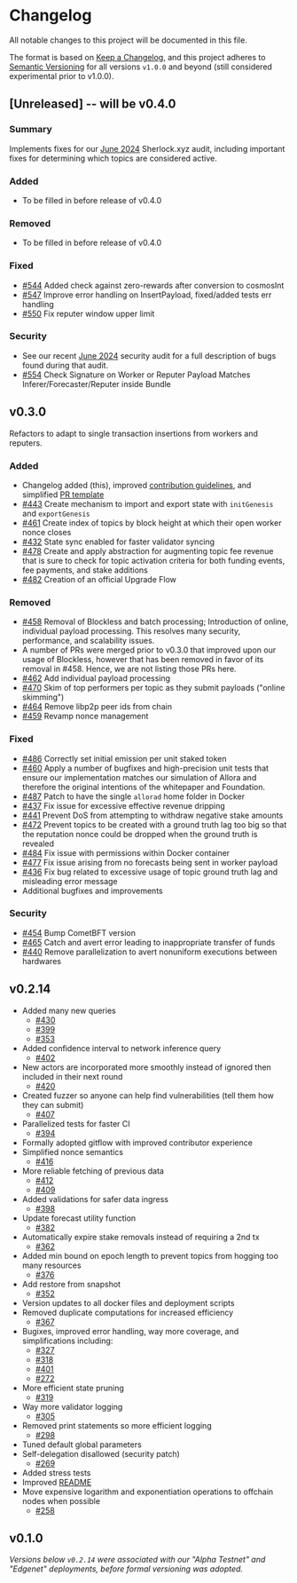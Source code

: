 <!--
Guiding Principles:

Changelogs are for humans, not machines.
There should be an entry for every single version.
The same types of changes should be grouped.
Versions and sections should be linkable.
The latest version comes first.
The release date of each version is displayed.
Mention whether you follow Semantic Versioning (we do at and after v1.0.0).

Usage:

Change log entries are to be added to the Unreleased section
under the appropriate stanza (see below).
Each entry should ideally include the Github issue or PR reference.

The issue numbers will later be link-ified during the
release process so you do not have to worry about including
a link manually, but you can if you wish.

Types of changes (Stanzas):

* __Added__ for new features.
* __Changed__ for changes in existing functionality that did not aim to resolve bugs.
* __Deprecated__ for soon-to-be removed features.
* __Removed__ for now removed features.
* __Fixed__ for any bug fixes that did not threaten user funds or chain continuity.
* __Security__ for any bug fixes that did threaten user funds or chain continuity.

Breaking changes affecting client, API, and state should be mentioned in the release notes.

Ref: https://keepachangelog.com/en/1.0.0/
Ref: https://github.com/osmosis-labs/osmosis/blob/main/CHANGELOG.md
-->

# Changelog

All notable changes to this project will be documented in this file.

The format is based on [Keep a Changelog](https://keepachangelog.com/en/1.0.0/),
and this project adheres to [Semantic Versioning](https://semver.org/spec/v2.0.0.html) for all versions `v1.0.0` and beyond (still considered experimental prior to v1.0.0).

## [Unreleased] -- will be v0.4.0

### Summary

Implements fixes for our [June 2024](https://github.com/sherlock-audit/2024-06-allora-judging) Sherlock.xyz audit, including important fixes for determining which topics are considered active.

### Added

* To be filled in before release of v0.4.0

### Removed

* To be filled in before release of v0.4.0


### Fixed

* [#544](https://github.com/allora-network/allora-chain/pull/544) Added check against zero-rewards after conversion to cosmosInt
* [#547](https://github.com/allora-network/allora-chain/pull/547) Improve error handling on InsertPayload, fixed/added tests err handling
* [#550](https://github.com/allora-network/allora-chain/pull/550) Fix reputer window upper limit


### Security

* See our recent [June 2024](https://github.com/sherlock-audit/2024-06-allora-judging) security audit for a full description of bugs found during that audit.
* [#554](https://github.com/allora-network/allora-chain/pull/554) Check Signature on Worker or Reputer Payload Matches Inferer/Forecaster/Reputer inside Bundle


## v0.3.0

Refactors to adapt to single transaction insertions from workers and reputers.

### Added

* Changelog added (this), improved [contribution guidelines](./CONTRIBUTING.md), and simplified [PR template](./.github/pull_request_template.md)
* [#443](https://github.com/allora-network/allora-chain/pull/443) Create mechanism to import and export state with `initGenesis` and `exportGenesis`
* [#461](https://github.com/allora-network/allora-chain/pull/461) Create index of topics by block height at which their open worker nonce closes
* [#432](https://github.com/allora-network/allora-chain/pull/432) State sync enabled for faster validator syncing
* [#478](https://github.com/allora-network/allora-chain/pull/478) Create and apply abstraction for augmenting topic fee revenue that is sure to check for topic activation criteria for both funding events, fee payments, and stake additions
* [#482](https://github.com/allora-network/allora-chain/pull/482) Creation of an official Upgrade Flow


### Removed

* [#458](https://github.com/allora-network/allora-chain/pull/458) Removal of Blockless and batch processing; Introduction of online, individual payload processing. This resolves many security, performance, and scalability issues.
* A number of PRs were merged prior to v0.3.0 that improved upon our usage of Blockless, however that has been removed in favor of its removal in #458. Hence, we are not listing those PRs here.
* [#462](https://github.com/allora-network/allora-chain/pull/462) Add individual payload processing
* [#470](https://github.com/allora-network/allora-chain/pull/470) Skim of top performers per topic as they submit payloads ("online skimming")
* [#464](https://github.com/allora-network/allora-chain/pull/464) Remove libp2p peer ids from chain
* [#459](https://github.com/allora-network/allora-chain/pull/459) Revamp nonce management

### Fixed

* [#486](https://github.com/allora-network/allora-chain/pull/486) Correctly set initial emission per unit staked token
* [#460](https://github.com/allora-network/allora-chain/pull/460) Apply a number of bugfixes and high-precision unit tests that ensure our implementation matches our simulation of Allora and therefore the original intentions of the whitepaper and Foundation.
* [#487](https://github.com/allora-network/allora-chain/pull/487) Patch to have the single `allorad` home folder in Docker
* [#437](https://github.com/allora-network/allora-chain/pull/437) Fix issue for excessive effective revenue dripping
* [#441](https://github.com/allora-network/allora-chain/pull/441) Prevent DoS from attempting to withdraw negative stake amounts
* [#472](https://github.com/allora-network/allora-chain/pull/472) Prevent topics to be created with a ground truth lag too big so that the reputation nonce could be dropped when the ground truth is revealed
* [#484](https://github.com/allora-network/allora-chain/pull/484) Fix issue with permissions within Docker container
* [#477](https://github.com/allora-network/allora-chain/pull/477) Fix issue arising from no forecasts being sent in worker payload
* [#436](https://github.com/allora-network/allora-chain/pull/436/files) Fix bug related to excessive usage of topic ground truth lag and misleading error message
* Additional bugfixes and improvements

### Security

* [#454](https://github.com/allora-network/allora-chain/pull/454) Bump CometBFT version
* [#465](https://github.com/allora-network/allora-chain/pull/465) Catch and avert error leading to inappropriate transfer of funds
* [#440](https://github.com/allora-network/allora-chain/pull/440) Remove parallelization to avert nonuniform executions between hardwares

## v0.2.14

* Added many new queries
   * [#430](https://github.com/allora-network/allora-chain/pull/430)
   * [#399](https://github.com/allora-network/allora-chain/pull/399)
   * [#353](https://github.com/allora-network/allora-chain/pull/353)
* Added confidence interval to network inference query
   * [#402](https://github.com/allora-network/allora-chain/pull/402)
* New actors are incorporated more smoothly instead of ignored then included in their next round
   * [#420](https://github.com/allora-network/allora-chain/pull/420)
* Created fuzzer so anyone can help find vulnerabilities (tell them how they can submit)
   * [#407](https://github.com/allora-network/allora-chain/pull/407)
* Parallelized tests for faster CI
   * [#394](https://github.com/allora-network/allora-chain/pull/394)
* Formally adopted gitflow with improved contributor experience
* Simplified nonce semantics
   * [#416](https://github.com/allora-network/allora-chain/pull/416)
* More reliable fetching of previous data
   * [#412](https://github.com/allora-network/allora-chain/pull/412)
   * [#409](https://github.com/allora-network/allora-chain/pull/409)
* Added validations for safer data ingress
   * [#398](https://github.com/allora-network/allora-chain/pull/398)
* Update forecast utility function
    * [#382](https://github.com/allora-network/allora-chain/pull/382)
* Automatically expire stake removals instead of requiring a 2nd tx
   * [#362](https://github.com/allora-network/allora-chain/pull/362)
* Added min bound on epoch length to prevent topics from hogging too many resources
   * [#376](https://github.com/allora-network/allora-chain/pull/376)
* Add restore from snapshot
   * [#352](https://github.com/allora-network/allora-chain/pull/352)
* Version updates to all docker files and deployment scripts
* Removed duplicate computations for increased efficiency
   * [#367](https://github.com/allora-network/allora-chain/pull/367)
* Bugixes, improved error handling, way more coverage, and simplifications including:
   * [#327](https://github.com/allora-network/allora-chain/pull/327)
   * [#318](https://github.com/allora-network/allora-chain/pull/318)
   * [#401](https://github.com/allora-network/allora-chain/pull/401)
    * [#272](https://github.com/allora-network/allora-chain/pull/272)
* More efficient state pruning
   * [#319](https://github.com/allora-network/allora-chain/pull/319)
* Way more validator logging
   * [#305](https://github.com/allora-network/allora-chain/pull/305)
* Removed print statements so more efficient logging
    * [#298](https://github.com/allora-network/allora-chain/pull/298)
* Tuned default global parameters
* Self-delegation disallowed (security patch)
   * [#269](https://github.com/allora-network/allora-chain/pull/269)
* Added stress tests
* Improved [README](./README.md)
* Move expensive logarithm and exponentiation operations to offchain nodes when possible
   * [#258](https://github.com/allora-network/allora-chain/pull/258)


## v0.1.0

*Versions below `v0.2.14` were associated with our "Alpha Testnet" and "Edgenet" deployments, before formal versioning was adopted.*

